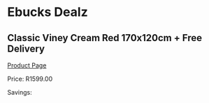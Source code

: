 
# Ebucks Dealz
## Classic Viney Cream Red 170x120cm + Free Delivery
[Product Page](https://www.ebucks.com/web/shop/productSelected.do?prodId=1210117879&catId=1209942745)

Price: R1599.00

Savings: 


	